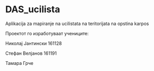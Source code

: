 # DAS_ucilista
Aplikacija za mapiranje na ucilistata na teritorijata na opstina karpos



Проектот го изработуваат учениците:

Николај Јантински 161128

Стефан Велјанов 161191

Тамара Грче
